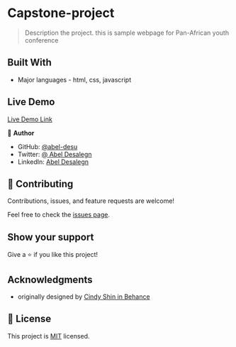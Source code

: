 
# Capstone-project

> Description the project.
this is sample webpage for Pan-African youth conference

## Built With

- Major languages - html, css, javascript

## Live Demo 

[Live Demo Link]( https://abel-desu.github.io/Capstone-Project/)


👤 **Author**

- GitHub: [@abel-desu](https://github.com/Abel-desu)
- Twitter: [@ Abel Desalegn](https://twitter.com/abeldesalegn)
- LinkedIn: [Abel Desalegn](https://linkedin.com/in/abeldesalegn)

## 🤝 Contributing

Contributions, issues, and feature requests are welcome!

Feel free to check the [issues page](../../issues/).

## Show your support

Give a ⭐️ if you like this project!

## Acknowledgments

- originally designed by [Cindy Shin in Behance](https://www.behance.net/gallery/29845175/CC-Global-Summit-2015)

## 📝 License

This project is [MIT](./MIT.md) licensed.
